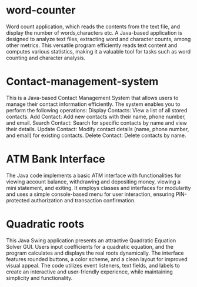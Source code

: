 # word-counter
Word count application, which reads the contents from the text file, and display the number of words,characters etc. A Java-based application is designed to analyze text files, extracting word and character counts, among other metrics. This versatile program efficiently reads text content and computes various statistics, making it a valuable tool for tasks such as word counting and character analysis.

# Contact-management-system
This is a Java-based Contact Management System that allows users to manage their contact information efficiently. The system enables you to perform the following operations:
Display Contacts: View a list of all stored contacts.
Add Contact: Add new contacts with their name, phone number, and email.
Search Contact: Search for specific contacts by name and view their details.
Update Contact: Modify contact details (name, phone number, and email) for existing contacts.
Delete Contact: Delete contacts by name.

# ATM Bank Interface
The Java code implements a basic ATM interface with functionalities for viewing account balance, withdrawing and depositing money, viewing a mini statement, and exiting. It employs classes and interfaces for modularity and uses a simple console-based menu for user interaction, ensuring PIN-protected authorization and transaction confirmation.

# Quadratic roots
This Java Swing application presents an attractive Quadratic Equation Solver GUI. Users input coefficients for a quadratic equation, and the program calculates and displays the real roots dynamically. The interface features rounded buttons, a color scheme, and a clean layout for improved visual appeal. The code utilizes event listeners, text fields, and labels to create an interactive and user-friendly experience, while maintaining simplicity and functionality.
